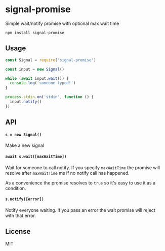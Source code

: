 # signal-promise

Simple wait/notify promise with optional max wait time

```
npm install signal-promise
```

## Usage

``` js
const Signal = require('signal-promise')

const input = new Signal()

while (await input.wait()) {
  console.log('someone typed!')
}

process.stdin.on('stdin', function () {
  input.notify()
})
```

## API

#### `s = new Signal()`

Make a new signal

#### `await s.wait([maxWaitTime])`

Wait for someone to call notify. If you specify `maxWaitTime`
the promise will resolve after `maxWaitTime` ms if no notify call has happened.

As a convenience the promise resolves to `true` so it's easy to use it as a condition.

#### `s.notify([error])`

Notify everyone waiting. If you pass an error the wait promise
will reject with that error.

## License

MIT
